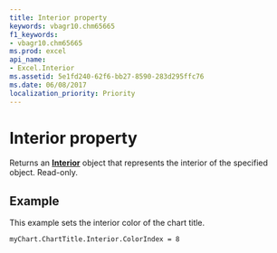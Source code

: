 ```yaml
---
title: Interior property
keywords: vbagr10.chm65665
f1_keywords:
- vbagr10.chm65665
ms.prod: excel
api_name:
- Excel.Interior
ms.assetid: 5e1fd240-62f6-bb27-8590-283d295ffc76
ms.date: 06/08/2017
localization_priority: Priority
---
```



# Interior property

Returns an **[Interior](Excel.Interior-graph-object.md)** object that represents the interior of the specified object. Read-only.

## Example

This example sets the interior color of the chart title.

```vb
myChart.ChartTitle.Interior.ColorIndex = 8
```


